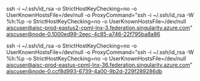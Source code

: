 ssh -i ~/.ssh/id_rsa -o StrictHostKeyChecking=no -o UserKnownHostsFile=/dev/null -o ProxyCommand="ssh -i ~/.ssh/id_rsa -W %h:%p -o StrictHostKeyChecking=no -o UserKnownHostsFile=/dev/null aiscuser@aisc-prod-eastus2-cpml-lnx-3.federation.singularity.azure.com" aiscuser@node-0.1000ed99-2eec-4c85-a746-22f795ba8a86


ssh -i ~/.ssh/id_rsa -o StrictHostKeyChecking=no -o UserKnownHostsFile=/dev/null -o ProxyCommand="ssh -i ~/.ssh/id_rsa -W %h:%p -o StrictHostKeyChecking=no -o UserKnownHostsFile=/dev/null aiscuser@aisc-prod-eastus-cpml-lnx-36.federation.singularity.azure.com" aiscuser@node-0.ccf8d993-6739-4a00-9b2d-229f289286db
